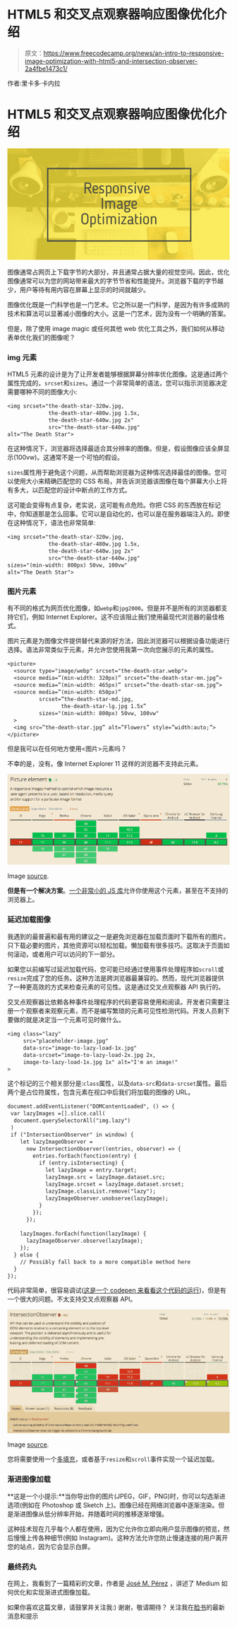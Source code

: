 # HTML5 和交叉点观察器响应图像优化介绍

> 原文：<https://www.freecodecamp.org/news/an-intro-to-responsive-image-optimization-with-html5-and-intersection-observer-2a4fbe1473c1/>

作者:里卡多·卡内拉

# HTML5 和交叉点观察器响应图像优化介绍

![JDfC95VzZFnUY05NLzSkanNtv-Gkqw2zuipl](img/c9c668fe7310e867a4dc26fa09306954.png)

图像通常占网页上下载字节的大部分，并且通常占据大量的视觉空间。因此，优化图像通常可以为您的网站带来最大的字节节省和性能提升。浏览器下载的字节越少，用户等待有用内容在屏幕上显示的时间就越少。

图像优化既是一门科学也是一门艺术。它之所以是一门科学，是因为有许多成熟的技术和算法可以显著减小图像的大小。这是一门艺术，因为没有一个明确的答案。

但是，除了使用 image magic 或任何其他 web 优化工具之外，我们如何从移动表单优化我们的图像呢？

### img 元素

HTML5 元素的设计是为了让开发者能够根据屏幕分辨率优化图像。这是通过两个属性完成的，`srcset`和`sizes`。通过一个非常简单的语法，您可以指示浏览器决定需要哪种不同的图像大小:

```
<img srcset="the-death-star-320w.jpg,
             the-death-star-480w.jpg 1.5x,
             the-death-star-640w.jpg 2x"
             src="the-death-star-640w.jpg" 
alt="The Death Star">
```

在这种情况下，浏览器将选择最适合其分辨率的图像。但是，假设图像应该全屏显示(100vw)。这通常不是一个可怕的假设。

`sizes`属性用于避免这个问题，从而帮助浏览器为这种情况选择最佳的图像。您可以使用大小来精确匹配您的 CSS 布局，并告诉浏览器该图像在每个屏幕大小上将有多大，以匹配您的设计中断点的工作方式。

这可能会变得有点复杂，老实说，这可能有点危险。你把 CSS 的东西放在标记中，你知道那是怎么回事。它可以是自动化的，也可以是在服务器端注入的。即使在这种情况下，语法也非常简单:

```
<img srcset="the-death-star-320w.jpg,
             the-death-star-480w.jpg 1.5x,
             the-death-star-640w.jpg 2x"
             src="the-death-star-640w.jpg" 
sizes="(min-width: 800px) 50vw, 100vw"
alt="The Death Star">
```

### 图片元素

有不同的格式为网页优化图像，如`webp`和`jpg2000`。但是并不是所有的浏览器都支持它们，例如 Internet Explorer。这不应该阻止我们使用最现代浏览器的最佳格式。

图片元素是为图像文件提供替代来源的好方法，因此浏览器可以根据设备功能进行选择。语法非常类似于元素，并允许您使用我第一次向您展示的元素的属性。

```
<picture>
  <source type="image/webp" srcset="the-death-star.webp">
  <source media=”(min-width: 320px)” srcset=”the-death-star-mn.jpg”>
  <source media=”(min-width: 465px)” srcset=”the-death-star-sm.jpg”>
  <source media=”(min-width: 650px)” 
          srcset=”the-death-star-md.jpg, 
                 the-death-star-lg.jpg 1.5x”
          sizes="(min-width: 800px) 50vw, 100vw"
  >
  <img src=”the-death-star.jpg” alt=”Flowers” style=”width:auto;”>
</picture>
```

但是我可以在任何地方使用<图片>元素吗？

不幸的是，没有。像 Internet Explorer 11 这样的浏览器不支持此元素。

![8Mln3ivuAOqt9Dc67yvdlpXjl9yQOj8lBEo8](img/5f05375589c1182a5dec87bf5b45eacf.png)

Image [source](https://caniuse.com/#search=picture).

**但是有一个解决方案**。[一个非常小的 JS 库](https://github.com/scottjehl/picturefill)允许你使用这个元素，甚至在不支持的浏览器上。

### 延迟加载图像

我遇到的最普遍和最有用的建议之一是避免浏览器在加载页面时下载所有的图片。只下载必要的图片，其他资源可以轻松加载。懒加载有很多技巧。这取决于页面如何滚动，或者用户可以访问的下一部分。

如果您以前编写过延迟加载代码，您可能已经通过使用事件处理程序如`scroll`或`resize`完成了您的任务。这种方法是跨浏览器最兼容的。然而，现代浏览器提供了一种更高效的方式来检查元素的可见性。这是通过交叉点观察器 API 执行的。

交叉点观察器比依赖各种事件处理程序的代码更容易使用和阅读。开发者只需要注册一个观察者来观察元素，而不是编写繁琐的元素可见性检测代码。开发人员剩下要做的就是决定当一个元素可见时做什么。

```
<img class="lazy" 
     src="placeholder-image.jpg" 
     data-src="image-to-lazy-load-1x.jpg" 
     data-srcset="image-to-lazy-load-2x.jpg 2x, 
     image-to-lazy-load-1x.jpg 1x" alt="I'm an image!"
>
```

这个标记的三个相关部分是:`class`属性，以及`data-src`和`data-srcset`属性。最后两个是占位符属性，包含元素在视口中后我们将加载的图像的 URL。

```
document.addEventListener("DOMContentLoaded", () => {
 var lazyImages =[].slice.call(
  document.querySelectorAll("img.lazy")
 )
 if ("IntersectionObserver" in window) {
    let lazyImageObserver = 
      new IntersectionObserver((entries, observer) => {
        entries.forEach(function(entry) {
          if (entry.isIntersecting) {
            let lazyImage = entry.target;
            lazyImage.src = lazyImage.dataset.src;
            lazyImage.srcset = lazyImage.dataset.srcset;
            lazyImage.classList.remove("lazy");
            lazyImageObserver.unobserve(lazyImage);
          }
        });
      });

    lazyImages.forEach(function(lazyImage) {
      lazyImageObserver.observe(lazyImage);
    });
  } else {
    // Possibly fall back to a more compatible method here
  }
});
```

代码非常简单，很容易调试([这是一个 codepen 来看看这个代码的运行](https://codepen.io/malchata/pen/YeMyrQ))，但是有一个很大的问题。不太支持交叉点观察器 API。

![QLM7MhXfeIzVdyRrq3oY4qOtNj-FAuo-k4Nn](img/e4168b2e2509cbaa0d6f6942f6be4185.png)

Image [source](https://caniuse.com/#search=IntersectionObserver).

您将需要使用一个[多填充](https://github.com/w3c/IntersectionObserver/tree/master/polyfill)，或者基于`resize`和`scroll`事件实现一个延迟加载。

### 渐进图像加载

**这是一个小提示:**当你导出你的图片(JPEG，GIF，PNG)时，你可以勾选渐进选项(例如在 Photoshop 或 Sketch 上)。图像已经在网络浏览器中逐渐渲染。但是渐进图像从低分辨率开始，并随着时间的推移逐渐增强。

这种技术现在几乎每个人都在使用，因为它允许你立即向用户显示图像的预览，然后慢慢上传各种细节(例如 Instagram)。这种方法允许您防止慢速连接的用户离开您的站点，因为它会显示白屏。

### 最终药丸

在网上，我看到了一篇精彩的文章，作者是 [José M. Pérez](https://www.freecodecamp.org/news/an-intro-to-responsive-image-optimization-with-html5-and-intersection-observer-2a4fbe1473c1/undefined) ，讲述了 Medium 如何优化和实现渐进式图像加载。

如果你喜欢这篇文章，请鼓掌并关注我:)
谢谢，敬请期待？
关注我在[脸书](https://www.facebook.com/CanellaRiccardo/)的最新消息和提示